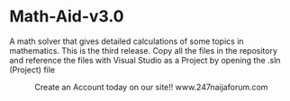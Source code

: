 # Math-Aid-v3.0
A math solver that gives detailed calculations of some topics in mathematics. This is the third release. Copy all the files in the repository and reference the files with Visual Studio as a Project by opening the .sln (Project) file
<center>Create an Account today on our site!! www.247naijaforum.com </center>

